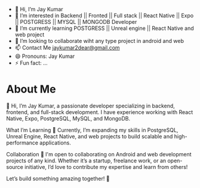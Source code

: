 - 👋 Hi, I’m Jay Kumar
- 👀 I’m interested in Backend || Fronted || Full stack || React Native || Expo || POSTGRESS || MYSQL || MONGODB Developer
- 🌱 I’m currently learning POSTGRESS || Unreal engine || React Native and web project
- 💞️ I’m looking to collaborate wiht any type project in android and web
- 📫 Contact Me jaykumar2dear@gmail.com
- 😄 Pronouns: Jay Kumar
- ⚡ Fun fact: ...

 # About Me
👋 Hi, I’m Jay Kumar, a passionate developer specializing in backend, frontend, and full-stack development. I have experience working with React Native, Expo, PostgreSQL, MySQL, and MongoDB.

What I’m Learning
🌱 Currently, I’m expanding my skills in PostgreSQL, Unreal Engine, React Native, and web projects to build scalable and high-performance applications.

Collaboration
💞️ I'm open to collaborating on Android and web development projects of any kind. Whether it’s a startup, freelance work, or an open-source initiative, I’d love to contribute my expertise and learn from others!

Let’s build something amazing together! 🚀

<!---
jaykumar591/jaykumar591 is a ✨ special ✨ repository because its `README.md` (this file) appears on your GitHub profile.
You can click the Preview link to take a look at your changes.
--->
